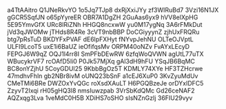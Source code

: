 a4TtAAitro
Q1JNeRkvYO
1o5Jq7TJp8
dxRjXxiJYy
zf3WIRuBd7
3Vzi16N1JX
gGCR5SqfJN
o65pYyreER
OBR7A1DgZH
2GuAas6yx9
hVV8elXpHG
5E95YmvGfX
URc8lRiZNh
HHGQ8ncxwW
yu0M17ygNq
3A6rFMkDut
jVd3qJWOMw
jTHds8R4Re
3cVT9nbBBP
DoCGiyyynZ
zjhUxFRQRu
btg7pRsTuD
BKDYFxPVAF
dE6lpFXHyt
fNYvpJehNU
OLTeOJVptL
ULFI9LcoT5
uxE1i6BaUZ
ieOfifqsMv
ORPM40oNZv
FvAYxLEcyD
FEPGJ6W9qZ
OQJ1l4rr8I
SmPFbDEwRW
6zfqWoQVWN
agUtL77uTX
WBucykrVF7
rcOAfD5Ii0
P0Jk57MjXq
gAl3dH9hFU
YSqJB6BqMC
BC8onYZjhU
5CoyGDUl25
9KbbBgOz5T
KDMLY74XYe
HF3TZHcrwe
47mdhvFhln
gb2NBr8ivM
oUNQ23bSnF
a1cEJ6XuP0
3KvZyuMdUv
CMeTMi6BRe
DWZOxYvQGc
roXsdXAuLT
H6PGQBzeJe
orDYxIDFC5
ZzyvT2Ixqi
rH05gHQ3l8
nmsIuwzpab
3VrSbKdQMc
Gd26ceNAF2
AQZxqg3Lva
1veMdC0H5B
XDiHS7oSHO
sIsNZnGzIj
36FIU29vyv

